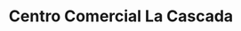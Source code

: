 ---
title: "Centro Comercial La Cascada"
url: /carrizal/centro-comercial-la-cascada/
shop: centro comercial
---